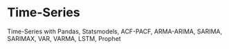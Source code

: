 # Time-Series
Time-Series with Pandas, Statsmodels, ACF-PACF, ARMA-ARIMA, SARIMA, SARIMAX, VAR, VARMA, LSTM, Prophet
